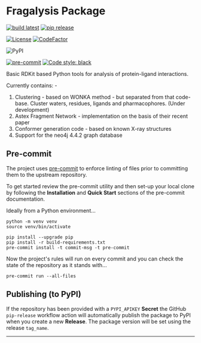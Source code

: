 # Fragalysis Package

[![build latest](https://github.com/xchem/fragalysis-package/actions/workflows/build-latest.yml/badge.svg)](https://github.com/xchem/fragalysis-package/actions/workflows/build-latest.yml)
[![pip release](https://github.com/xchem/fragalysis-package/actions/workflows/pip-release.yml/badge.svg)](https://github.com/xchem/fragalysis-package/actions/workflows/pip-release.yml)

[![License](http://img.shields.io/badge/license-Apache%202.0-blue.svg?style=flat)](https://github.com/xchem/fragalysis-package/blob/master/LICENSE.txt)
[![CodeFactor](https://www.codefactor.io/repository/github/xchem/fragalysis-package/badge)](https://www.codefactor.io/repository/github/xchem/fragalysis-package)

![PyPI](https://img.shields.io/pypi/v/fragalysis)

[![pre-commit](https://img.shields.io/badge/pre--commit-enabled-brightgreen?logo=pre-commit&logoColor=white)](https://github.com/pre-commit/pre-commit)
[![Code style: black](https://img.shields.io/badge/code%20style-black-000000.svg)](https://github.com/psf/black)

Basic RDKit based Python tools for analysis of protein-ligand interactions.

Currently contains: -

1. Clustering - based on WONKA method - but separated from that code-base.
    Cluster waters, residues, ligands and pharmacophores. (Under development)
2. Astex Fragment Network - implementation on the basis of their recent paper
3. Conformer generation code - based on known X-ray structures
4. Support for the neo4j 4.4.2 graph database

## Pre-commit
The project uses [pre-commit] to enforce linting of files prior to committing
them to the upstream repository.

To get started review the pre-commit utility and then set-up your local clone
by following the **Installation** and **Quick Start** sections of the
pre-commit documentation.

Ideally from a Python environment...

    python -m venv venv
    source venv/bin/activate

    pip install --upgrade pip
    pip install -r build-requirements.txt
    pre-commit install -t commit-msg -t pre-commit

Now the project's rules will run on every commit and you can check the
state of the repository as it stands with...

    pre-commit run --all-files

## Publishing (to PyPI)
If the repository has been provided with a `PYPI_APIKEY` **Secret**
the GitHub `pip-release` workflow action will automatically publish the package to
PyPI when you create a new **Release**. The package version will be set using
the release `tag_name`.

---

[pre-commit]: https://pre-commit.com
